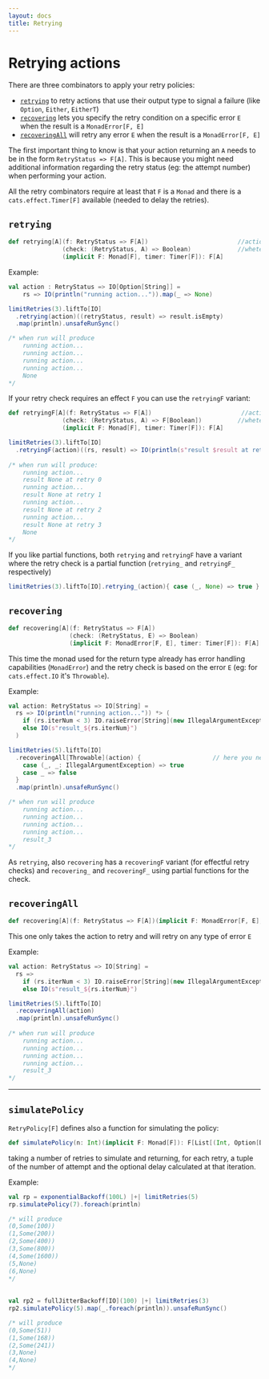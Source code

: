 ```yaml
---
layout: docs
title: Retrying
---
```


# Retrying actions

There are three combinators to apply your retry policies:

* [`retrying`](#retrying) to retry actions that use their output type to signal a failure (like `Option`, `Either`, `EitherT`)
* [`recovering`](#recovering) lets you specify the retry condition on a specific error `E` when the result is a `MonadError[F, E]` 
* [`recoveringAll`](#recoveringAll) will retry any error `E` when the result is a `MonadError[F, E]`

The first important thing to know is that your action returning an `A` needs to be in the form `RetryStatus => F[A]`.
This is because you might need additional information regarding the retry status (eg: the attempt number) when performing your action.

All the retry combinators require at least that `F` is a `Monad` and there is a `cats.effect.Timer[F]` available (needed to delay the retries). 



## `retrying`

```scala
def retrying[A](f: RetryStatus => F[A])                         //action to retry
               (check: (RetryStatus, A) => Boolean)             //wheter to retry or not
               (implicit F: Monad[F], timer: Timer[F]): F[A]
```

Example:
```scala
val action : RetryStatus => IO[Option[String]] =
    rs => IO(println("running action...")).map(_ => None)

limitRetries(3).liftTo[IO]
  .retrying(action)((retryStatus, result) => result.isEmpty)
  .map(println).unsafeRunSync()  

/* when run will produce
    running action...
    running action...
    running action...
    running action...
    None
*/
```

If your retry check requires an effect `F` you can use the `retryingF` variant:
```scala
def retryingF[A](f: RetryStatus => F[A])                         //action to retry
               (check: (RetryStatus, A) => F[Boolean])          //wheter to retry or not
               (implicit F: Monad[F], timer: Timer[F]): F[A]
```
```scala
limitRetries(3).liftTo[IO]
  .retryingF(action)((rs, result) => IO(println(s"result $result at retry ${rs.iterNum}")).map(_ => result.isEmpty))
  
/* when run will produce: 
    running action...
    result None at retry 0
    running action...
    result None at retry 1
    running action...
    result None at retry 2
    running action...
    result None at retry 3
    None
*/
```
If you like partial functions, both `retrying` and `retryingF` have a variant where the retry check is a partial function 
(`retrying_` and `retryingF_` respectively)

```scala
limitRetries(3).liftTo[IO].retrying_(action){ case (_, None) => true }
```



## `recovering`

```scala
def recovering[A](f: RetryStatus => F[A])                                   //action to retry
                 (check: (RetryStatus, E) => Boolean)                       //wheter to retry or not
                 (implicit F: MonadError[F, E], timer: Timer[F]): F[A]
```

This time the monad used for the return type already has error handling capabilities (`MonadError`) 
and the retry check is based on the error `E` (eg: for `cats.effect.IO` it's `Throwable`).  

Example:
```scala
val action: RetryStatus => IO[String] =
  rs => IO(println("running action...")) *> (
    if (rs.iterNum < 3) IO.raiseError[String](new IllegalArgumentException("boom"))
    else IO(s"result_${rs.iterNum}")
  )

limitRetries(5).liftTo[IO]
  .recoveringAll[Throwable](action) {                    // here you need to specify the type of the error to handle
    case (_, _: IllegalArgumentException) => true
    case _ => false
  }
  .map(println).unsafeRunSync()  

/* when run will produce
    running action...
    running action...
    running action...
    running action...
    result_3
*/
```

As `retrying`, also `recovering` has a `recoveringF` variant (for effectful retry checks) 
and `recovering_` and `recoveringF_` using partial functions for the check. 



## `recoveringAll` 

```scala
def recovering[A](f: RetryStatus => F[A])(implicit F: MonadError[F, E], timer: Timer[F]): F[A]
```

This one only takes the action to retry and will retry on any type of error `E`


Example:
```scala
val action: RetryStatus => IO[String] =
  rs =>
    if (rs.iterNum < 3) IO.raiseError[String](new IllegalArgumentException("boom"))
    else IO(s"result_${rs.iterNum}")

limitRetries(5).liftTo[IO]
  .recoveringAll(action)
  .map(println).unsafeRunSync()
  
/* when run will produce
    running action...
    running action...
    running action...
    running action...
    result_3
*/
```

---

## `simulatePolicy`

`RetryPolicy[F]` defines also a function for simulating the policy:
```scala
def simulatePolicy(n: Int)(implicit F: Monad[F]): F[List[(Int, Option[DelayInMillis])]]
``` 
taking a number of retries to simulate and returning, for each retry, a tuple of the number of attempt and the optional
delay calculated at that iteration.

Example:
```scala
val rp = exponentialBackoff(100L) |+| limitRetries(5)
rp.simulatePolicy(7).foreach(println)

/* will produce
(0,Some(100))
(1,Some(200))
(2,Some(400))
(3,Some(800))
(4,Some(1600))
(5,None)
(6,None)
*/
 
 
val rp2 = fullJitterBackoff[IO](100) |+| limitRetries(3)
rp2.simulatePolicy(5).map(_.foreach(println)).unsafeRunSync()

/* will produce
(0,Some(51))
(1,Some(168))
(2,Some(241))
(3,None)
(4,None)
*/
```